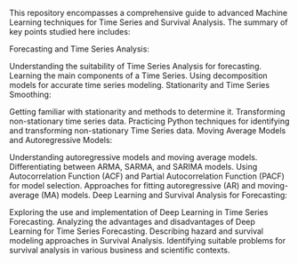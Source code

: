 
This repository encompasses a comprehensive guide to advanced Machine Learning techniques for Time Series and Survival Analysis. The summary of key points studied here includes:

Forecasting and Time Series Analysis:

Understanding the suitability of Time Series Analysis for forecasting.
Learning the main components of a Time Series.
Using decomposition models for accurate time series modeling.
Stationarity and Time Series Smoothing:

Getting familiar with stationarity and methods to determine it.
Transforming non-stationary time series data.
Practicing Python techniques for identifying and transforming non-stationary Time Series data.
Moving Average Models and Autoregressive Models:

Understanding autoregressive models and moving average models.
Differentiating between ARMA, SARMA, and SARIMA models.
Using Autocorrelation Function (ACF) and Partial Autocorrelation Function (PACF) for model selection.
Approaches for fitting autoregressive (AR) and moving-average (MA) models.
Deep Learning and Survival Analysis for Forecasting:

Exploring the use and implementation of Deep Learning in Time Series Forecasting.
Analyzing the advantages and disadvantages of Deep Learning for Time Series Forecasting.
Describing hazard and survival modeling approaches in Survival Analysis.
Identifying suitable problems for survival analysis in various business and scientific contexts.
